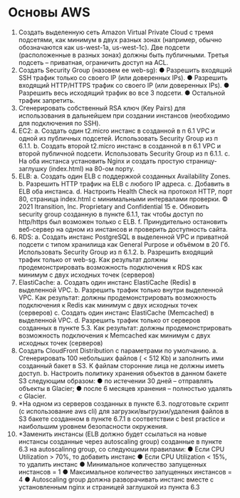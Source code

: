 # Основы AWS

1. Создать выделенную сеть Amazon Virtual Private Cloud с тремя подсетями, как
минимум в двух разных зонах (например, обычно обозначаются как us-west-1a,
us-west-1c). Две подсети (расположенные в разных зонах) должны быть
публичными. Третья подсеть – приватная, ограничить доступ на ACL.
2. Создать Security Group (назовем ее web-sg):
● Разрешить входящий SSH трафик только со своего IP (или доверенных IPs).
● Разрешить входящий HTTP/HTTPS трафик со своего IP (или доверенных IPs).
● Разрешить весь исходящий трафик во все 3 подсети.
● Остальной трафик запретить.
3. Сгенерировать собственный RSA ключ (Key Pairs) для использования в дальнейшем
при создании инстансов (необходимо для подключения по SSH).
4. EC2:
a. Создать один t2.micro инстанс в созданной в п 6.1 VPC и одной из публичных
подсетей. Использовать Security Group из п 6.1.1.
b. Создать второй t2.micro инстанс в созданной в п 6.1 VPC и второй
публичной подсети. Использовать Security Group из п 6.1.1.
c. На оба инстанса установить Nginx и создать простую страницу-заглушку
(index.html) на 80-ом порту.
5. ELB:
a. Создать один ELB с поддержкой созданных Availability Zones.
b. Разрешить HTTP трафик на ELB с любого IP адреса.
c. Добавить в ELB оба инстанса.
d. Настроить Health Check на протокол HTTP, порт 80, страница index.html с
минимальными интервалами проверки.
© 2021 Itransition, Inc. Proprietary and Confidential 15
e. Обновить security group созданную в пункте 6.1.1, так чтобы доступ по
http/https был возможен только с ELB.
f. Принудительно остановить веб-сервер на одном из инстансов и проверить
доступность сайта.
6. RDS:
a. Создать инстанс PostgreSQL в выделенной VPС и приватной подсети с типом
хранилища как General Purpose и объёмом в 20 Гб. Использовать Security
Group из п 6.1.2.
b. Разрешить входящий трафик только от web-sg. Как результат должны
продемонстрировать возможность подключения к RDS как минимум с двух
иcходных точек (серверов)
7. ElastiCache:
a. Создать один инстанс ElastiCache (Redis) в выделенной VPC.
b. Разрешить трафик только внутри выделенной VPC. Как результат: должны
продемонстрировать возможность подключения к Redis как минимум с двух
иcходных точек (серверов)
c. Создать один инстанс ElastiCache (Memcached) в выделенной VPC.
d. Разрешить трафик только от серверов созданных в пункте 5.3. Как
результат: должны продемонстрировать возможность подключения к
Memcached как минимум с двух иcходных точек (серверов)
8. Создать CloudFront Distribution с параметрами по умолчанию.
a. Сгенерировать 100 небольших файлов ( < 512 Kb) и заполнить ими
созданный бакет в S3. К файлам сторонние лица не должны иметь доступ.
b. Настроить политику хранения объектов в данном бакете S3 следующим
образом:
● по истечении 30 дней – отправлять объекты в Glacier;
● после 6 месяцев хранения – полностью удалять с Glacier.
9. *На одном из серверов созданных в пункте 6.3. подготовьте скрипт (с
использование aws cli) для загрузки/выгрузки/удаления файлов в S3 бакете
созданном в пункте 6.7.1 в соответствии с best practice и наибольшим уровнем
безопасности окружения.
10. *Заменить инстансы (ELB должно будет ссылаться на новые инстансы созданные
через autoscaling group) созданные в пункте 6.3 на autoscalinng group, со
следующими правилами:
● Если CPU Utilization > 70%, то добавить инстанс
● Если CPU Utilization < 15%, то удалить инстанс
● Минимальное количество запущенных инстансов = 1
● Максимальное количество запущенных инстансов = 4
● Autoscaling group должна разворачивать инстанс вместе с установленным nginx
и страницей заглушкой из пункта 6.3
